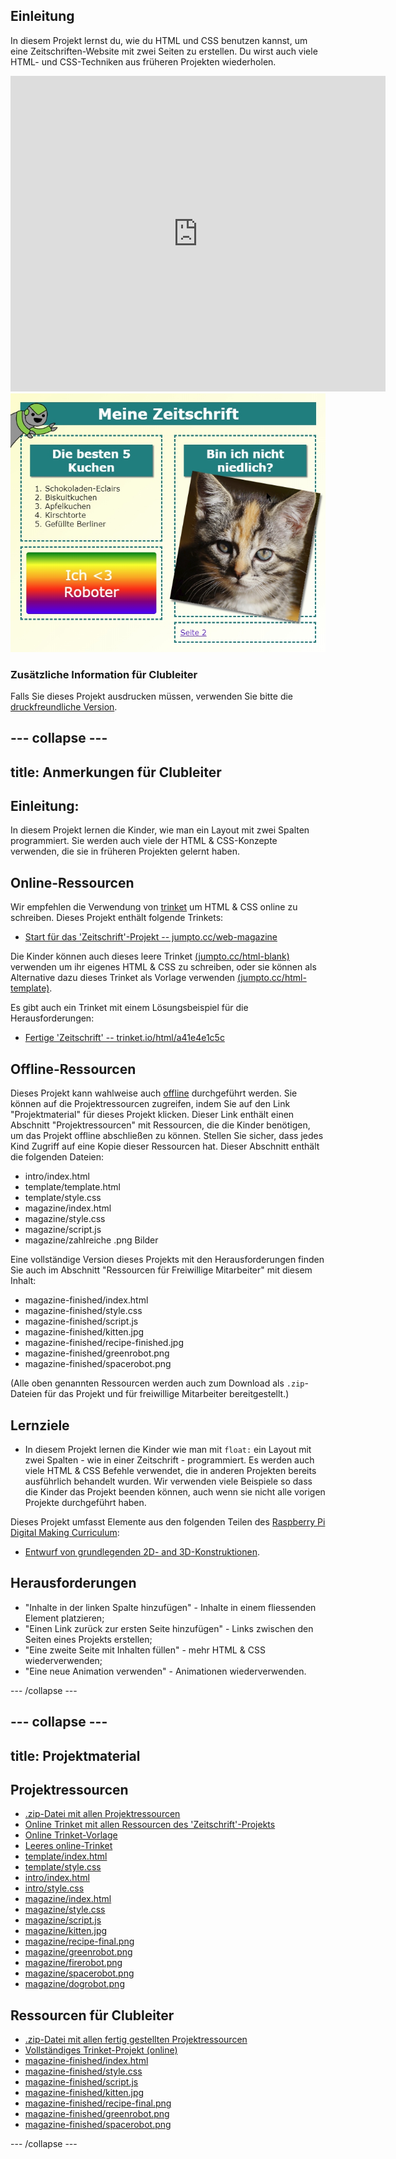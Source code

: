 ## Einleitung

In diesem Projekt lernst du, wie du HTML und CSS benutzen kannst, um eine Zeitschriften-Website mit zwei Seiten zu erstellen. Du wirst auch viele HTML- und CSS-Techniken aus früheren Projekten wiederholen.

<div class="trinket">
  <iframe src="https://trinket.io/embed/html/a41e4e1c5c?outputOnly=true&start=result" width="600" height="505" frameborder="0" marginwidth="0" marginheight="0" allowfullscreen>
  </iframe>
  <img src="images/magazine-final.png">
</div>

### Zusätzliche Information für Clubleiter

Falls Sie dieses Projekt ausdrucken müssen, verwenden Sie bitte die [druckfreundliche Version](https://projects.raspberrypi.org/en/projects/magazine/print).

## \--- collapse \---

## title: Anmerkungen für Clubleiter

## Einleitung:

In diesem Projekt lernen die Kinder, wie man ein Layout mit zwei Spalten programmiert. Sie werden auch viele der HTML & CSS-Konzepte verwenden, die sie in früheren Projekten gelernt haben.

## Online-Ressourcen

Wir empfehlen die Verwendung von [trinket](https://trinket.io/) um HTML & CSS online zu schreiben. Dieses Projekt enthält folgende Trinkets:

* [Start für das 'Zeitschrift'-Projekt -- jumpto.cc/web-magazine](http://jumpto.cc/web-magazine)

Die Kinder können auch dieses leere Trinket [(jumpto.cc/html-blank)](http://jumpto.cc/html-blank) verwenden um ihr eigenes HTML & CSS zu schreiben, oder sie können als Alternative dazu dieses Trinket als Vorlage verwenden [(jumpto.cc/html-template)](http://jumpto.cc/html-template).

Es gibt auch ein Trinket mit einem Lösungsbeispiel für die Herausforderungen:

* [Fertige 'Zeitschrift' -- trinket.io/html/a41e4e1c5c](https://trinket.io/html/a41e4e1c5c)

## Offline-Ressourcen

Dieses Projekt kann wahlweise auch [offline](https://www.codeclubprojects.org/en-GB/resources/webdev-working-offline/) durchgeführt werden. Sie können auf die Projektressourcen zugreifen, indem Sie auf den Link "Projektmaterial" für dieses Projekt klicken. Dieser Link enthält einen Abschnitt "Projektressourcen" mit Ressourcen, die die Kinder benötigen, um das Projekt offline abschließen zu können. Stellen Sie sicher, dass jedes Kind Zugriff auf eine Kopie dieser Ressourcen hat. Dieser Abschnitt enthält die folgenden Dateien:

* intro/index.html
* template/template.html
* template/style.css
* magazine/index.html
* magazine/style.css
* magazine/script.js
* magazine/zahlreiche .png Bilder

Eine vollständige Version dieses Projekts mit den Herausforderungen finden Sie auch im Abschnitt "Ressourcen für Freiwillige Mitarbeiter" mit diesem Inhalt:

* magazine-finished/index.html
* magazine-finished/style.css
* magazine-finished/script.js
* magazine-finished/kitten.jpg
* magazine-finished/recipe-finished.jpg
* magazine-finished/greenrobot.png
* magazine-finished/spacerobot.png

(Alle oben genannten Ressourcen werden auch zum Download als `.zip`-Dateien für das Projekt und für freiwillige Mitarbeiter bereitgestellt.)

## Lernziele

* In diesem Projekt lernen die Kinder wie man mit `float:` ein Layout mit zwei Spalten - wie in einer Zeitschrift - programmiert. Es werden auch viele HTML & CSS Befehle verwendet, die in anderen Projekten bereits ausführlich behandelt wurden. Wir verwenden viele Beispiele so dass die Kinder das Projekt beenden können, auch wenn sie nicht alle vorigen Projekte durchgeführt haben. 

Dieses Projekt umfasst Elemente aus den folgenden Teilen des [Raspberry Pi Digital Making Curriculum](http://rpf.io/curriculum):

* [Entwurf von grundlegenden 2D- and 3D-Konstruktionen](https://www.raspberrypi.org/curriculum/design/creator).

## Herausforderungen

* "Inhalte in der linken Spalte hinzufügen" - Inhalte in einem fliessenden Element platzieren;
* "Einen Link zurück zur ersten Seite hinzufügen" - Links zwischen den Seiten eines Projekts erstellen;
* "Eine zweite Seite mit Inhalten füllen" - mehr HTML & CSS wiederverwenden;
* "Eine neue Animation verwenden" - Animationen wiederverwenden.

\--- /collapse \---

## \--- collapse \---

## title: Projektmaterial

## Projektressourcen

* [.zip-Datei mit allen Projektressourcen](resources/magazine-project-resources.zip)
* [Online Trinket mit allen Ressourcen des 'Zeitschrift'-Projekts](http://jumpto.cc/web-magazine)
* [Online Trinket-Vorlage](http://jumpto.cc/trinket-template)
* [Leeres online-Trinket](http://jumpto.cc/trinket-blank)
* [template/index.html](resources/template-index.html)
* [template/style.css](resources/template-style.css)
* [intro/index.html](resources/intro-index.html)
* [intro/style.css](resources/intro-style.css)
* [magazine/index.html](resources/magazine-index.html)
* [magazine/style.css](resources/magazine-style.css)
* [magazine/script.js](resources/magazine-script.js)
* [magazine/kitten.jpg](resources/magazine-kitten.jpg)
* [magazine/recipe-final.png](resources/magazine-recipe-final.png)
* [magazine/greenrobot.png](resources/magazine-greenrobot.png)
* [magazine/firerobot.png](resources/magazine-firerobot.png)
* [magazine/spacerobot.png](resources/magazine-spacerobot.png)
* [magazine/dogrobot.png](resources/magazine-dogrobot.png)

## Ressourcen für Clubleiter

* [.zip-Datei mit allen fertig gestellten Projektressourcen](resources/magazine-volunteer-resources.zip)
* [Vollständiges Trinket-Projekt (online)](https://trinket.io/html/a41e4e1c5c)
* [magazine-finished/index.html](resources/magazine-finished-index.html)
* [magazine-finished/style.css](resources/magazine-finished-style.css)
* [magazine-finished/script.js](resources/magazine-finished-script.js)
* [magazine-finished/kitten.jpg](resources/magazine-finished-kitten.jpg)
* [magazine-finished/recipe-final.png](resources/magazine-finished-recipe-final.png)
* [magazine-finished/greenrobot.png](resources/magazine-finished-greenrobot.png)
* [magazine-finished/spacerobot.png](resources/magazine-finished-spacerobot.png)

\--- /collapse \---